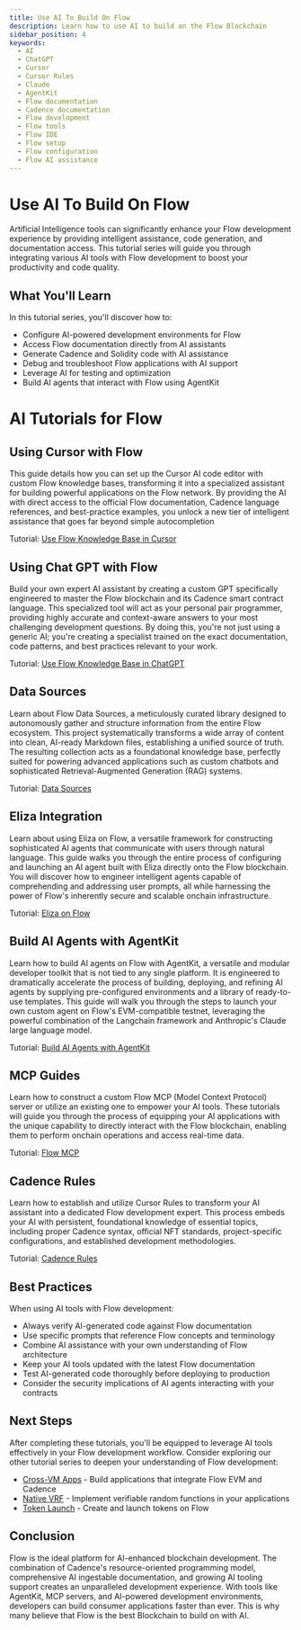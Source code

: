 ```yaml
---
title: Use AI To Build On Flow
description: Learn how to use AI to build on the Flow Blockchain
sidebar_position: 4
keywords:
  - AI
  - ChatGPT
  - Cursor
  - Cursor Rules
  - Claude
  - AgentKit
  - Flow documentation
  - Cadence documentation
  - Flow development
  - Flow tools
  - Flow IDE
  - Flow setup
  - Flow configuration
  - Flow AI assistance
---
```


# Use AI To Build On Flow

Artificial Intelligence tools can significantly enhance your Flow development experience by providing intelligent assistance, code generation, and documentation access. This tutorial series will guide you through integrating various AI tools with Flow development to boost your productivity and code quality.

## What You'll Learn

In this tutorial series, you'll discover how to:

- Configure AI-powered development environments for Flow
- Access Flow documentation directly from AI assistants
- Generate Cadence and Solidity code with AI assistance
- Debug and troubleshoot Flow applications with AI support
- Leverage AI for testing and optimization
- Build AI agents that interact with Flow using AgentKit

# AI Tutorials for Flow

## Using Cursor with Flow

This guide details how you can set up the Cursor AI code editor with custom Flow knowledge bases, transforming it into a specialized assistant for building powerful applications on the Flow network. By providing the AI with direct access to the official Flow documentation, Cadence language references, and best-practice examples, you unlock a new tier of intelligent assistance that goes far beyond simple autocompletion

Tutorial: [Use Flow Knowledge Base in Cursor]

## Using Chat GPT with Flow

Build your own expert AI assistant by creating a custom GPT specifically engineered to master the Flow blockchain and its Cadence smart contract language. This specialized tool will act as your personal pair programmer, providing highly accurate and context-aware answers to your most challenging development questions. By doing this, you're not just using a generic AI; you're creating a specialist trained on the exact documentation, code patterns, and best practices relevant to your work.

Tutorial: [Use Flow Knowledge Base in ChatGPT]

## Data Sources

Learn about Flow Data Sources, a meticulously curated library designed to autonomously gather and structure information from the entire Flow ecosystem. This project systematically transforms a wide array of content into clean, AI-ready Markdown files, establishing a unified source of truth. The resulting collection acts as a foundational knowledge base, perfectly suited for powering advanced applications such as custom chatbots and sophisticated Retrieval-Augmented Generation (RAG) systems.

Tutorial: [Data Sources]

## Eliza Integration

Learn about using Eliza on Flow, a versatile framework for constructing sophisticated AI agents that communicate with users through natural language. This guide walks you through the entire process of configuring and launching an AI agent built with Eliza directly onto the Flow blockchain. You will discover how to engineer intelligent agents capable of comprehending and addressing user prompts, all while harnessing the power of Flow's inherently secure and scalable onchain infrastructure.

Tutorial: [Eliza on Flow]

## Build AI Agents with AgentKit

Learn how to build AI agents on Flow with AgentKit, a versatile and modular developer toolkit that is not tied to any single platform. It is engineered to dramatically accelerate the process of building, deploying, and refining AI agents by supplying pre-configured environments and a library of ready-to-use templates. This guide will walk you through the steps to launch your own custom agent on Flow's EVM-compatible testnet, leveraging the powerful combination of the Langchain framework and Anthropic's Claude large language model.

Tutorial: [Build AI Agents with AgentKit]

## MCP Guides

Learn how to construct a custom Flow MCP (Model Context Protocol) server or utilize an existing one to empower your AI tools. These tutorials will guide you through the process of equipping your AI applications with the unique capability to directly interact with the Flow blockchain, enabling them to perform onchain operations and access real-time data.

Tutorial: [Flow MCP]

## Cadence Rules

Learn how to establish and utilize Cursor Rules to transform your AI assistant into a dedicated Flow development expert. This process embeds your AI with persistent, foundational knowledge of essential topics, including proper Cadence syntax, official NFT standards, project-specific configurations, and established development methodologies.

Tutorial: [Cadence Rules]

## Best Practices

When using AI tools with Flow development:

- Always verify AI-generated code against Flow documentation
- Use specific prompts that reference Flow concepts and terminology
- Combine AI assistance with your own understanding of Flow architecture
- Keep your AI tools updated with the latest Flow documentation
- Test AI-generated code thoroughly before deploying to production
- Consider the security implications of AI agents interacting with your contracts

## Next Steps

After completing these tutorials, you'll be equipped to leverage AI tools effectively in your Flow development workflow. Consider exploring our other tutorial series to deepen your understanding of Flow development:

- [Cross-VM Apps][cross-vm-apps] - Build applications that integrate Flow EVM and Cadence
- [Native VRF][native-vrf] - Implement verifiable random functions in your applications
- [Token Launch][token-launch] - Create and launch tokens on Flow

## Conclusion

Flow is the ideal platform for AI-enhanced blockchain development. The combination of Cadence's resource-oriented programming model, comprehensive AI ingestable documentation, and growing AI tooling support creates an unparalleled development experience. With tools like AgentKit, MCP servers, and AI-powered development environments, developers can build consumer applications faster than ever. This is why many believe that Flow is the best Blockchain to build on with AI.

<!-- Relative links. Will not render on the page -->

[Use Flow Knowledge Base in Cursor]: ./cursor/index.md
[Use Flow Knowledge Base in ChatGPT]: ./chatgpt/index.md
[Data Sources]: ./flow-data-sources.md
[Eliza on Flow]: ./eliza/index.md
[Build AI Agents with AgentKit]: ./agentkit-flow-guide.md
[cross-vm-apps]: ../cross-vm-apps/introduction.md
[native-vrf]: ../native-vrf/index.md
[token-launch]: ../token-launch/index.md
[Flow MCP]: ./mcp/index.md
[Cadence Rules]: ./cadence-rules.md
